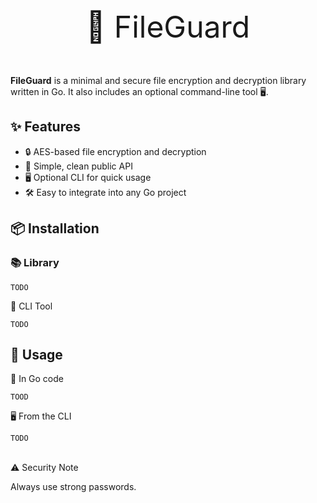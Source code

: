 <p style="text-align: center; font-size:3rem;"> 🔐 FileGuard </p>

**FileGuard** is a minimal and secure file encryption and decryption library written in Go. It also includes an optional command-line tool 🖥️.

## ✨ Features

- 🔒 AES-based file encryption and decryption
- 📘 Simple, clean public API
- 🖥️ Optional CLI for quick usage
- 🛠️ Easy to integrate into any Go project

## 📦 Installation

### 📚 Library

```
TODO
```

🧰 CLI Tool

```
TODO
```


## 🚀 Usage

🧩 In Go code

```
TOOD
```

🖥️ From the CLI

```bash
TODO
```

##
 ⚠️ Security Note

Always use strong passwords.
